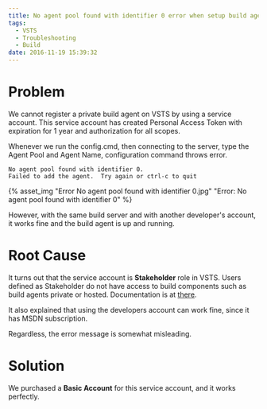 ```yaml
---
title: No agent pool found with identifier 0 error when setup build agent in VSTS
tags:
  - VSTS
  - Troubleshooting
  - Build
date: 2016-11-19 15:39:32
---
```



# Problem #
We cannot register a private build agent on VSTS by using a service account. This service account has created Personal Access Token with expiration for 1 year and authorization for all scopes.

Whenever we run the config.cmd, then connecting to the server, type the Agent Pool and Agent Name, configuration command throws error.

	No agent pool found with identifier 0.
	Failed to add the agent.  Try again or ctrl-c to quit

{% asset_img "Error No agent pool found with identifier 0.jpg" "Error: No agent pool found with identifier 0" %}

However, with the same build server and with another developer's account, it works fine and the build agent is up and running.

<!-- more -->

# Root Cause #
It turns out that the service account is **Stakeholder** role in VSTS. Users defined as Stakeholder do not have access to build components such as build agents private or hosted. Documentation is at [there](https://www.visualstudio.com/en-us/docs/work/connect/work-as-a-stakeholder).

It also explained that using the developers account can work fine, since it has MSDN subscription. 

Regardless, the error message is somewhat misleading.

# Solution #
We purchased a **Basic Account** for this service account, and it works perfectly. 

